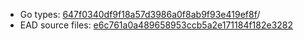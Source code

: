 * Go types: [647f0340df9f18a57d3986a0f8ab9f93e419ef8f](https://github.com/NYULibraries/dlts-finding-aids-ead-go-packages/commit/647f0340df9f18a57d3986a0f8ab9f93e419ef8f)/
* EAD source files: [e6c761a0a489658953ccb5a2e171184f182e3282](https://github.com/NYULibraries/dlts-finding-aids-ead-sample-set-1/commit/e6c761a0a489658953ccb5a2e171184f182e3282)
